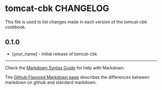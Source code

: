 # tomcat-cbk CHANGELOG

This file is used to list changes made in each version of the tomcat-cbk cookbook.

## 0.1.0
- [your_name] - Initial release of tomcat-cbk

- - -
Check the [Markdown Syntax Guide](http://daringfireball.net/projects/markdown/syntax) for help with Markdown.

The [Github Flavored Markdown page](http://github.github.com/github-flavored-markdown/) describes the differences between markdown on github and standard markdown.
